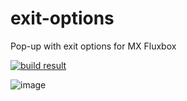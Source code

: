 # exit-options
Pop-up with exit options for MX Fluxbox

[![build result](https://build.opensuse.org/projects/home:mx-packaging/packages/exit-options/badge.svg?type=default)](https://software.opensuse.org//download.html?project=home%3Amx-packaging&package=exit-options)

![image](https://github.com/MX-Linux/exit-options/assets/418436/f59369f9-3d63-4fc8-af83-57c7d75de09d)
